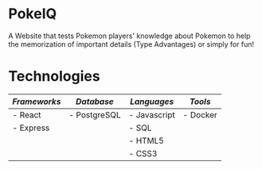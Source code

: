 # PokeIQ
A Website that tests Pokemon players' knowledge about Pokemon to help the memorization of important details (Type Advantages) or simply for fun!









# Technologies
| ***Frameworks*** | ***Database*** |  ***Languages*** | ***Tools*** |
| ---  | --- | --- | --- | 
| - React | - PostgreSQL | - Javascript | - Docker |
| - Express |  | - SQL |
| | | - HTML5 |
| | | - CSS3 |


